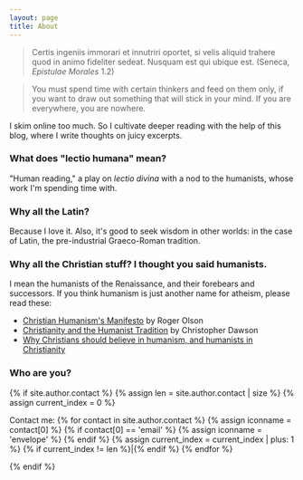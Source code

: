 ```yaml
---
layout: page
title: About
---
```


> Certis ingeniis immorari et innutriri oportet, si velis aliquid trahere quod in animo fideliter sedeat. Nusquam est qui ubique est. (Seneca, *Epistulae Morales* 1.2)

> You must spend time with certain thinkers and feed on them only, if you want to draw out something that will stick in your mind. If you are everywhere, you are nowhere.

I skim online too much. So I cultivate deeper reading with the help of this blog, where I write thoughts on juicy excerpts.

### What does "lectio humana" mean?

"Human reading," a play on *lectio divina* with a nod to the humanists, whose work I'm spending time with.

### Why all the Latin?

Because I love it. Also, it's good to seek wisdom in other worlds: in the case of Latin, the pre-industrial Graeco-Roman tradition.

### Why all the Christian stuff? I thought you said humanists.

I mean the humanists of the Renaissance, and their forebears and successors. If you think humanism is just another name for atheism, please read these:

* [Christian Humanism's Manifesto](https://www.tikkun.org/nextgen/christian-humanisms-manifesto-by-roger-e-olson) by Roger Olson
* [Christianity and the Humanist Tradition](http://www.theimaginativeconservative.org/2013/06/christianity-and-the-humanist-tradition.html) by Christopher Dawson
* [Why Christians should believe in humanism, and humanists in Christianity](https://www.theosthinktank.co.uk/cmsfiles/archive/files/Christian%20Humanism%20FINAL%20combined.pdf)

### Who are you?

{% if site.author.contact %}
{% assign len = site.author.contact | size %}
{% assign current_index = 0 %}
<div class="sidebar-personal-info-section">
<p> Contact me: 
{% for contact in site.author.contact %}
{% assign iconname = contact[0] %}
{% if contact[0] == 'email' %}
{% assign iconname = 'envelope' %}
{% endif %}
<a href="{{ contact[1] }}" style="text-decoration: none">
  <i class="fa fa-{{ iconname }}" aria-hidden="true"></i>
</a>
{% assign current_index = current_index | plus: 1 %}
{% if current_index != len %}|{% endif %}
{% endfor %}
</p>
</div>
{% endif %}